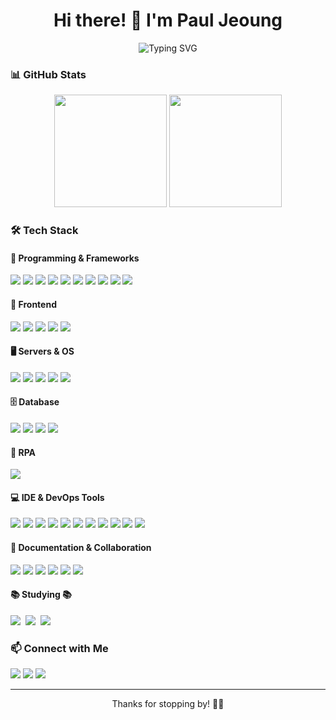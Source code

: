 <!-- 프로필 헤더 -->
<h1 align="center">Hi there! 👋 I'm Paul Jeoung</h1>
<p align="center">
  <img src="https://readme-typing-svg.demolab.com?font=Fira+Code&size=22&pause=1000&color=4CAF50&center=true&vCenter=true&width=600&lines=Fullstack+Server+%26+QA+Enginner;Java+%7C+Springboot+%7C+React.js+%7C+Automation;" alt="Typing SVG">
</p>

<!-- GitHub Stats -->
### 📊 GitHub Stats
<p align="center">
  <img src="https://github-readme-stats.vercel.app/api?username=PaulJeoung&show_icons=true&theme=radical" height="180em"/>
  <img src="https://github-readme-stats.vercel.app/api/top-langs/?username=PaulJeoung&layout=compact&theme=radical" height="180em"/>
</p>

<!-- 기술 스택 -->
### 🛠 Tech Stack  
#### 🚀 Programming & Frameworks  
<p>
  <img src="https://img.shields.io/badge/Java-%23ED8B00.svg?&style=for-the-badge&logo=java&logoColor=white"/>
  <img src="https://img.shields.io/badge/Spring-%236DB33F.svg?&style=for-the-badge&logo=spring&logoColor=white"/>
  <img src="https://img.shields.io/badge/Spring%20Boot-%2300B140.svg?&style=for-the-badge&logo=springboot&logoColor=white"/>
  <img src="https://img.shields.io/badge/Python-%233776AB.svg?&style=for-the-badge&logo=python&logoColor=white"/>
  <img src="https://img.shields.io/badge/Selenium-%2343B02A.svg?&style=for-the-badge&logo=selenium&logoColor=white"/>
  <img src="https://img.shields.io/badge/JSP-%23007396.svg?&style=for-the-badge"/>
  <img src="https://img.shields.io/badge/Servlet-%23FFA500.svg?&style=for-the-badge"/>
  <img src="https://img.shields.io/badge/jQuery-%230769AD.svg?&style=for-the-badge&logo=jquery&logoColor=white"/>
  <img src="https://img.shields.io/badge/C-%2300599C.svg?&style=for-the-badge&logo=c&logoColor=white"/>
  <img src="https://img.shields.io/badge/C++-%2300599C.svg?&style=for-the-badge&logo=cplusplus&logoColor=white"/>
</p>

#### 🎨 Frontend  
<p>
  <img src="https://img.shields.io/badge/HTML5-%23E34F26.svg?&style=for-the-badge&logo=html5&logoColor=white"/>
  <img src="https://img.shields.io/badge/CSS3-%231572B6.svg?&style=for-the-badge&logo=css3&logoColor=white"/>
  <img src="https://img.shields.io/badge/SCSS-%23CC6699.svg?&style=for-the-badge&logo=sass&logoColor=white"/>
  <img src="https://img.shields.io/badge/JavaScript-%23F7DF1E.svg?&style=for-the-badge&logo=javascript&logoColor=black"/>
  <img src="https://img.shields.io/badge/React-%2361DAFB.svg?&style=for-the-badge&logo=react&logoColor=black"/>
</p>

#### 🖥️ Servers & OS  
<p>
  <img src="https://img.shields.io/badge/Node.js-%23339933.svg?&style=for-the-badge&logo=node.js&logoColor=white"/>
  <img src="https://img.shields.io/badge/Tomcat-%23F8DC75.svg?&style=for-the-badge&logo=apachetomcat&logoColor=black"/>
  <img src="https://img.shields.io/badge/JBoss-%23E00A00.svg?&style=for-the-badge&logo=redhat&logoColor=white"/>
  <img src="https://img.shields.io/badge/Linux-%23FCC624.svg?&style=for-the-badge&logo=linux&logoColor=black"/>
  <img src="https://img.shields.io/badge/Shell-%2389E051.svg?&style=for-the-badge&logo=gnu-bash&logoColor=black"/>
</p>

#### 🗄️ Database  
<p>
  <img src="https://img.shields.io/badge/MySQL-%234479A1.svg?&style=for-the-badge&logo=mysql&logoColor=white"/>
  <img src="https://img.shields.io/badge/MariaDB-%23003545.svg?&style=for-the-badge&logo=mariadb&logoColor=white"/>
  <img src="https://img.shields.io/badge/Redis-%23DC382D.svg?&style=for-the-badge&logo=redis&logoColor=white"/>
  <img src="https://img.shields.io/badge/MongoDB-%2347A248.svg?&style=for-the-badge&logo=mongodb&logoColor=white"/>
</p>

#### 🤖 RPA  
<p>
  <img src="https://img.shields.io/badge/UiPath-%23FF6C37.svg?&style=for-the-badge&logo=uipath&logoColor=white"/>
</p>

#### 💻 IDE & DevOps Tools  
<p>
  <img src="https://img.shields.io/badge/AWS-%23FF9900.svg?&style=for-the-badge&logo=amazonaws&logoColor=white"/>
  <img src="https://img.shields.io/badge/GitHub-%23181717.svg?&style=for-the-badge&logo=github&logoColor=white"/>
  <img src="https://img.shields.io/badge/TortoiseSVN-%23000.svg?&style=for-the-badge&logo=subversion&logoColor=white"/>
  <img src="https://img.shields.io/badge/Figma-%23F24E1E.svg?&style=for-the-badge&logo=figma&logoColor=white"/>
  <img src="https://img.shields.io/badge/VSCode-%23007ACC.svg?&style=for-the-badge&logo=visualstudiocode&logoColor=white"/>
  <img src="https://img.shields.io/badge/Eclipse-%232C2255.svg?&style=for-the-badge&logo=eclipseide&logoColor=white"/>
  <img src="https://img.shields.io/badge/IntelliJ-%230000FF.svg?&style=for-the-badge&logo=intellijidea&logoColor=white"/>
  <img src="https://img.shields.io/badge/JMeter-%23D22128.svg?&style=for-the-badge&logo=apachejmeter&logoColor=white"/>
  <img src="https://img.shields.io/badge/Postman-%23FF6C37.svg?&style=for-the-badge&logo=postman&logoColor=white"/>
  <img src="https://img.shields.io/badge/Appium-%236C61E6.svg?&style=for-the-badge&logo=appium&logoColor=white"/>
  <img src="https://img.shields.io/badge/TeraTerm-%23000080.svg?&style=for-the-badge"/>
</p>

#### 📑 Documentation & Collaboration  
<p>
  <img src="https://img.shields.io/badge/Notion-%23000000.svg?&style=for-the-badge&logo=notion&logoColor=white"/>
  <img src="https://img.shields.io/badge/Wiki-%23181717.svg?&style=for-the-badge"/>
  <img src="https://img.shields.io/badge/Jira-%230052CC.svg?&style=for-the-badge&logo=jira&logoColor=white"/>
  <img src="https://img.shields.io/badge/TestRail-%23FFCA28.svg?&style=for-the-badge"/>
  <img src="https://img.shields.io/badge/Slack-%234A154B.svg?&style=for-the-badge&logo=slack&logoColor=white"/>
  <img src="https://img.shields.io/badge/Zoom-%232D8CFF.svg?&style=for-the-badge&logo=zoom&logoColor=white"/>
</p>

#### 📚 Studying 📚
<p>
  <img src="https://img.shields.io/badge/typescript-007ACC.svg?style=for-the-badge&logo=typescript&logoColor=white" />&nbsp
  <img src="https://img.shields.io/badge/Redux-FF4154?style=for-the-badge&logo=Redux&logoColor=white" />&nbsp
  <img src="https://img.shields.io/badge/eGoverment-3578E5?style=for-the-badge&logo=eGoverment&logoColor=white" />&nbsp
</p>

<!-- 연락 -->
### 📫 Connect with Me  
<p>
  <a href="mailto:kuni05@naver.com"><img src="https://img.shields.io/badge/Email-D14836?style=for-the-badge&logo=gmail&logoColor=white"></a>
  <a href="https://passorfail.tistory.com"><img src="https://img.shields.io/badge/Tistory-%23CEEB.svg?&style=for-the-badge&logo=tistory&logoColor=orange"></a>
  <a href="https://blog.naver.com/pauljeoung"><img src="https://img.shields.io/badge/Naver-%FFCFFB.svg?&style=for-the-badge&logo=naver&logoColor=gray"></a>
</p>

---
<p align="center">Thanks for stopping by! 🚀✨</p>
